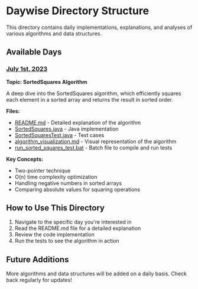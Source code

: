 # Daywise Directory Structure

This directory contains daily implementations, explanations, and analyses of various algorithms and data structures.

## Available Days

### [July 1st, 2023](./1stJuly2023/README.md)

**Topic: SortedSquares Algorithm**

A deep dive into the SortedSquares algorithm, which efficiently squares each element in a sorted array and returns the result in sorted order.

**Files:**
- [README.md](./1stJuly2023/README.md) - Detailed explanation of the algorithm
- [SortedSquares.java](./1stJuly2023/SortedSquares.java) - Java implementation
- [SortedSquaresTest.java](./1stJuly2023/SortedSquaresTest.java) - Test cases
- [algorithm_visualization.md](./1stJuly2023/algorithm_visualization.md) - Visual representation of the algorithm
- [run_sorted_squares_test.bat](./1stJuly2023/run_sorted_squares_test.bat) - Batch file to compile and run tests

**Key Concepts:**
- Two-pointer technique
- O(n) time complexity optimization
- Handling negative numbers in sorted arrays
- Comparing absolute values for squaring operations

## How to Use This Directory

1. Navigate to the specific day you're interested in
2. Read the README.md file for a detailed explanation
3. Review the code implementation
4. Run the tests to see the algorithm in action

## Future Additions

More algorithms and data structures will be added on a daily basis. Check back regularly for updates!